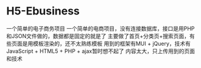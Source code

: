 # H5-Ebusiness
一个简单的电子商务项目
一个简单的电商项目，没有连接数据库，接口是用PHP和JSON文件做的，数据都是固定的就是了
主要做了首页+分类页+搜索页面，有些页面是用模板渲染的，还不太熟练模板
用到的框架有MUI + jQuery，技术有JavaScript + HTML5 + PHP + ajax暂时想不起了
内容太大，只上传用到的页面和技术
